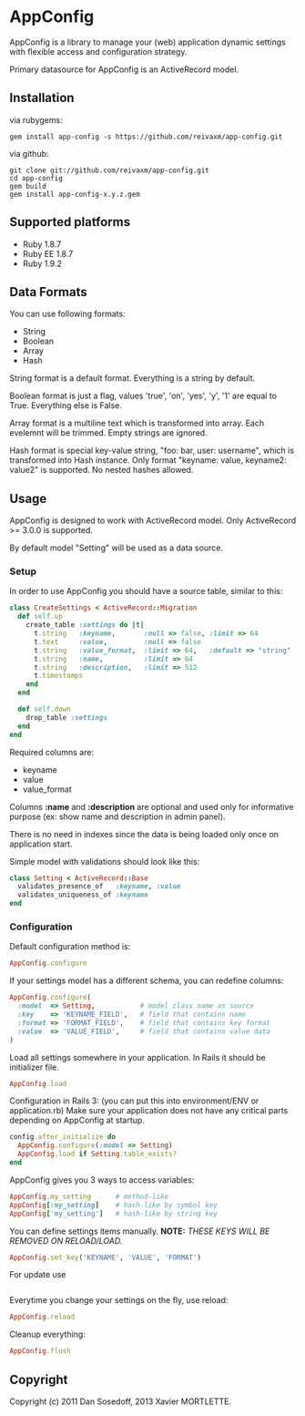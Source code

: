 # AppConfig

AppConfig is a library to manage your (web) application dynamic settings with flexible access and configuration strategy.

Primary datasource for AppConfig is an ActiveRecord model.

## Installation

via rubygems:

    gem install app-config -s https://github.com/reivaxm/app-config.git
  
via github:

    git clone git://github.com/reivaxm/app-config.git
    cd app-config
    gem build
    gem install app-config-x.y.z.gem
  
## Supported platforms

- Ruby 1.8.7
- Ruby EE 1.8.7
- Ruby 1.9.2
  
## Data Formats

You can use following formats:
- String
- Boolean
- Array
- Hash

String format is a default format. Everything is a string by default.

Boolean format is just a flag, values 'true', 'on', 'yes', 'y', '1' are equal to True. Everything else is False.

Array format is a multiline text which is transformed into array. Each evelemnt will be trimmed. Empty strings are ignored.

Hash format is special key-value string, "foo: bar, user: username", which is transformed into Hash instance.
Only format "keyname: value, keyname2: value2" is supported. No nested hashes allowed.

## Usage

AppConfig is designed to work with ActiveRecord model. Only ActiveRecord >= 3.0.0 is supported.

By default model "Setting" will be used as a data source.

### Setup

In order to use AppConfig you should have a source table, similar to this:

```ruby
class CreateSettings < ActiveRecord::Migration
  def self.up
    create_table :settings do |t|
      t.string   :keyname,       :null => false, :limit => 64
      t.text     :value,         :null => false
      t.string   :value_format,  :limit => 64,   :default => "string"
      t.string   :name,          :limit => 64
      t.string   :description,   :limit => 512
      t.timestamps
    end
  end

  def self.down
    drop_table :settings
  end
end
```

Required columns are:

- keyname
- value
- value_format

Columns **:name** and **:description** are optional and used only for informative purpose (ex: show name and description in admin panel).

There is no need in indexes since the data is being loaded only once on application start.

Simple model with validations should look like this:

```ruby
class Setting < ActiveRecord::Base
  validates_presence_of   :keyname, :value
  validates_uniqueness_of :keyname
end
```

### Configuration

Default configuration method is:

```ruby
AppConfig.configure
```
  
If your settings model has a different schema, you can redefine columns:

```ruby
AppConfig.configure(
  :model  => Setting,           # model class name as source
  :key    => 'KEYNAME_FIELD',   # field that contains name
  :format => 'FORMAT_FIELD',    # field that contains key format
  :value  => 'VALUE_FIELD',     # field that contains value data
)
```
  
Load all settings somewhere in your application. In Rails it should be initializer file.

```ruby
AppConfig.load
```
  
Configuration in Rails 3: (you can put this into environment/ENV or application.rb)
Make sure your application does not have any critical parts depending on AppConfig at startup.

```ruby
config.after_initialize do
  AppConfig.configure(:model => Setting)
  AppConfig.load if Setting.table_exists?
end
```

AppConfig gives you 3 ways to access variables:

```ruby
AppConfig.my_setting      # method-like
AppConfig[:my_setting]    # hash-like by symbol key
AppConfig['my_setting']   # hash-like by string key
```
  
You can define settings items manually.
**NOTE:** *THESE KEYS WILL BE REMOVED ON RELOAD/LOAD.*

```ruby
AppConfig.set_key('KEYNAME', 'VALUE', 'FORMAT')
```
 
For update use 
```AppConfig.save
```
Everytime you change your settings on the fly, use reload:

```ruby
AppConfig.reload
```
  
Cleanup everything:

```ruby
AppConfig.flush
```

## Copyright

Copyright (c) 2011 Dan Sosedoff, 2013 Xavier MORTLETTE.
